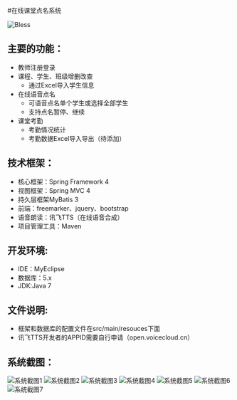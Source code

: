 
#在线课堂点名系统

![Bless](https://cdn.rawgit.com/LunaGao/BlessYourCodeTag/master/tags/sakyamuni.svg)
## 主要的功能：

- 教师注册登录
- 课程、学生、班级增删改查
    - 通过Excel导入学生信息
- 在线语音点名
    - 可语音点名单个学生或选择全部学生
    - 支持点名暂停、继续
- 课堂考勤
    - 考勤情况统计
    - 考勤数据Excel导入导出（待添加）

## 技术框架：

- 核心框架：Spring Framework 4
- 视图框架：Spring MVC 4
- 持久层框架MyBatis 3
- 前端：freemarker、jquery、bootstrap
- 语音朗读：讯飞TTS（在线语音合成）
- 项目管理工具：Maven

## 开发环境:
- IDE：MyEclipse
- 数据库：5.x
- JDK:Java 7

## 文件说明:
- 框架和数据库的配置文件在src/main/resouces下面
- 讯飞TTS开发者的APPID需要自行申请（open.voicecloud.cn）

## 系统截图：
![系统截图1](http://7xjxea.com1.z0.glb.clouddn.com/16-4-29/54803572.jpg)
![系统截图2](http://7xjxea.com1.z0.glb.clouddn.com/16-4-29/50227690.jpg)
![系统截图3](http://7xjxea.com1.z0.glb.clouddn.com/16-4-29/41281839.jpg)
![系统截图4](http://7xjxea.com1.z0.glb.clouddn.com/16-4-29/22472856.jpg)
![系统截图5](http://7xjxea.com1.z0.glb.clouddn.com/16-4-29/76567462.jpg)
![系统截图6](http://7xjxea.com1.z0.glb.clouddn.com/16-4-29/84526074.jpg)
![系统截图7](http://7xjxea.com1.z0.glb.clouddn.com/16-4-29/47388824.jpg)